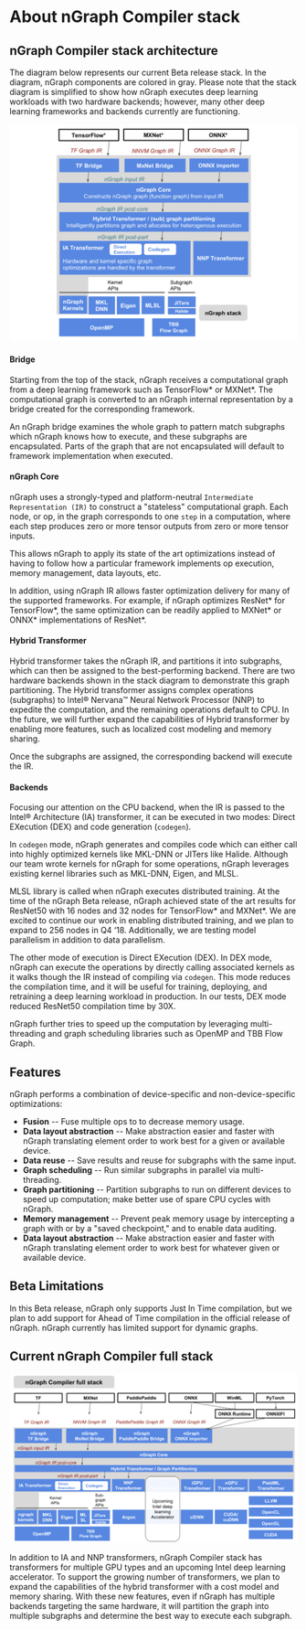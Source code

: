 About nGraph Compiler stack
===========================

nGraph Compiler stack architecture
----------------------------------

The diagram below represents our current Beta release stack.
In the diagram, nGraph components are colored in gray. Please note
that the stack diagram is simplified to show how nGraph executes deep
learning workloads with two hardware backends; however, many other
deep learning frameworks and backends currently are functioning.

![](doc/sphinx/source/graphics/stackngrknl.png)


#### Bridge

Starting from the top of the stack, nGraph receives a computational graph
from a deep learning framework such as TensorFlow* or MXNet*. The
computational graph is converted to an nGraph internal representation
by a bridge created for the corresponding framework.

An nGraph bridge examines the whole graph to pattern match subgraphs
which nGraph knows how to execute, and these subgraphs are encapsulated.
Parts of the graph that are not encapsulated will default to framework
implementation when executed.

#### nGraph Core

nGraph uses a strongly-typed and platform-neutral
`Intermediate Representation (IR)` to construct a "stateless"
computational graph. Each node, or op, in the graph corresponds to
one `step` in a computation, where each step produces zero or
more tensor outputs from zero or more tensor inputs.

This allows nGraph to apply its state of the art optimizations instead
of having to follow how a particular framework implements op execution,
memory management, data layouts, etc.

In addition, using nGraph IR allows faster optimization delivery
for many of the supported frameworks. For example, if nGraph optimizes
ResNet* for TensorFlow*, the same optimization can be readily applied
to MXNet* or ONNX* implementations of ResNet*.

#### Hybrid Transformer

Hybrid transformer takes the nGraph IR, and partitions it into
subgraphs, which can then be assigned to the best-performing backend.
There are two hardware backends shown in the stack diagram to demonstrate
this graph partitioning. The Hybrid transformer assigns complex operations
(subgraphs) to Intel® Nervana™ Neural Network Processor (NNP) to expedite the
computation, and the remaining operations default to CPU. In the future,
we will further expand the capabilities of Hybrid transformer
by enabling more features, such as localized cost modeling and memory
sharing.

Once the subgraphs are assigned, the corresponding backend will
execute the IR.


#### Backends

Focusing our attention on the CPU backend, when the IR is passed to
the Intel® Architecture (IA) transformer, it can be executed in two modes:
Direct EXecution (DEX) and code generation (`codegen`).

In `codegen` mode, nGraph generates and compiles code which can
either call into highly optimized kernels like MKL-DNN or JITers like Halide.
Although our team wrote kernels for nGraph for some operations,
nGraph leverages existing kernel libraries such as MKL-DNN, Eigen, and MLSL.

MLSL library is called when nGraph executes distributed training.
At the time of the nGraph Beta release, nGraph achieved state of the art
results for ResNet50 with 16 nodes and 32 nodes for TensorFlow* and MXNet*.
We are excited to continue our work in enabling distributed training,
and we plan to expand to 256 nodes in Q4 ‘18. Additionally, we
are testing model parallelism in addition to data parallelism.

The other mode of execution is Direct EXecution (DEX). In DEX mode,
nGraph can execute the operations by directly calling associated kernels
as it walks though the IR instead of compiling via `codegen`. This mode
reduces the compilation time, and it will be useful for training,
deploying, and retraining a deep learning workload in production.
In our tests, DEX mode reduced ResNet50 compilation time by 30X.

nGraph further tries to speed up the computation by leveraging
multi-threading and graph scheduling libraries such as OpenMP and
TBB Flow Graph.

Features
--------

nGraph performs a combination of device-specific and
non-device-specific optimizations:

-   **Fusion** -- Fuse multiple ops to to decrease memory usage.
-   **Data layout abstraction** -- Make abstraction easier and faster
    with nGraph translating element order to work best for a given or
    available device.
-   **Data reuse** -- Save results and reuse for subgraphs with the
    same input.
-   **Graph scheduling** -- Run similar subgraphs in parallel via
    multi-threading.
-   **Graph partitioning** -- Partition subgraphs to run on different
    devices to speed up computation; make better use of spare CPU cycles
    with nGraph.
-   **Memory management** -- Prevent peak memory usage by intercepting
    a graph with or by a "saved checkpoint," and to enable data auditing.
-   **Data layout abstraction** -- Make abstraction easier and faster
    with nGraph translating element order to work best for whatever given
    or available device.

Beta Limitations
----------------

In this Beta release, nGraph only supports Just In Time compilation,
but we plan to add support for Ahead of Time compilation in the official
release of nGraph. nGraph currently has limited support for dynamic graphs.

Current nGraph Compiler full stack
----------------------------------

![](doc/sphinx/source/graphics/full-ngstck.png)


In addition to IA and NNP transformers, nGraph Compiler stack has transformers
for multiple GPU types and an upcoming Intel deep learning accelerator. To
support the growing number of transformers, we plan to expand the capabilities
of the hybrid transformer with a cost model and memory sharing. With these new
features, even if nGraph has multiple backends targeting the same hardware, it
will partition the graph into multiple subgraphs and determine the best way to
execute each subgraph.
